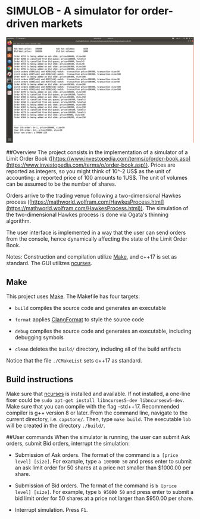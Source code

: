 # SIMULOB - A simulator for order-driven markets

<img src="./example.png"  alt="drawing" width="1100"/>

##Overview
The project consists in the implementation of a simulator of a Limit Order Book ([https://www.investopedia.com/terms/o/order-book.asp](https://www.investopedia.com/terms/o/order-book.asp)).
Prices are reported as integers, so you might think of 10^-2 US$ as the unit of accounting: a reported price of 100 amounts to 1US$. The unit of volumes can be assumed to be the number of shares. 

 Orders arrive to the trading venue following a two-dimensional Hawkes process ([https://mathworld.wolfram.com/HawkesProcess.html](https://mathworld.wolfram.com/HawkesProcess.html)).
The simulation of the two-dimensional Hawkes process is done via Ogata's thinning algorithm. 

The user interface is implemented in a way that the user can send orders from the console, hence dynamically affecting the state of the Limit Order Book.  

Notes:
Construction and compilation utilize [Make](https://www.gnu.org/software/make/), and c++17 is set as standard.
The GUI utilizes [ncurses](https://www.gnu.org/software/ncurses/). 

## Make
This project uses [Make](https://www.gnu.org/software/make/). The Makefile has four targets:

* `build` compiles the source code and generates an executable

* `format` applies [ClangFormat](https://clang.llvm.org/docs/ClangFormat.html) to style the source code

* `debug` compiles the source code and generates an executable, including debugging symbols

* `clean` deletes the `build/` directory, including all of the build artifacts

Notice that the file `./CMakeList` sets c++17 as standard.

## Build instructions
Make sure that  [ncurses](https://www.gnu.org/software/ncurses/) is installed and available. If not installed, a one-line fixer could be
`sudo apt-get install libncurses5-dev libncursesw5-dev`.
Make sure that you can compile with the flag -std++17. Recommended compiler is g++ version 8 or later.
From the command line, navigate to the current directory, i.e. `capstone/`. 
Then, type `make build`. 
The executable `lob` will be created in the directory `./build/`. 

##User commands
When the simulator is running, the user can submit Ask orders, submit Bid orders, interrupt the simulation:

* Submission of Ask orders. The format of the command is `a [price level] [size]`. For example, type `a 100000 50` and press enter to submit an ask limit order for 50 shares at a price not smaller than  $1000.00 per share.
 
* Submission of Bid orders. The format of the command is `b [price level] [size]`. For example, type `b 95000 50` and press enter to submit a bid limit order for 50 shares at a price not larger than  $950.00 per share. 
* Interrupt simulation. Press `F1`.
